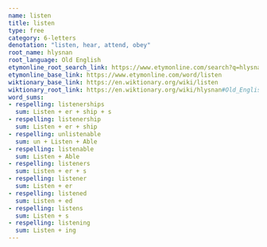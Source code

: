 ```yaml
---
name: listen
title: listen
type: free
category: 6-letters
denotation: "listen, hear, attend, obey"
root_name: hlysnan
root_language: Old English
etymonline_root_search_link: https://www.etymonline.com/search?q=hlysnan
etymonline_base_link: https://www.etymonline.com/word/listen
wiktionary_base_link: https://en.wiktionary.org/wiki/listen
wiktionary_root_link: https://en.wiktionary.org/wiki/hlysnan#Old_English
word_sums:
- respelling: listenerships
  sum: Listen + er + ship + s
- respelling: listenership
  sum: Listen + er + ship
- respelling: unlistenable
  sum: un + Listen + Able
- respelling: listenable
  sum: Listen + Able
- respelling: listeners
  sum: Listen + er + s
- respelling: listener
  sum: Listen + er
- respelling: listened
  sum: Listen + ed
- respelling: listens
  sum: Listen + s
- respelling: listening
  sum: Listen + ing
---
```

